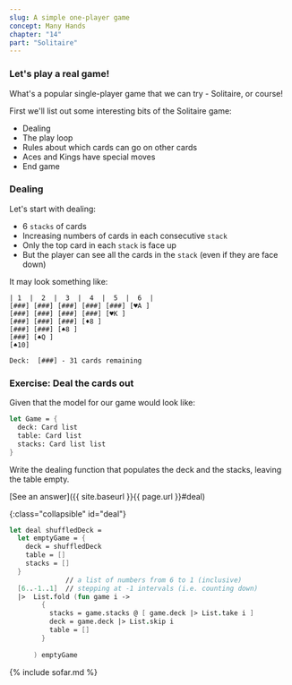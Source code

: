 ```yaml
---
slug: A simple one-player game
concept: Many Hands
chapter: "14"
part: "Solitaire"
---
```


### Let's play a real game!

What's a popular single-player game that we can try - Solitaire, or course!

First we'll list out some interesting bits of the Solitaire game:
- Dealing
- The play loop
- Rules about which cards can go on other cards
- Aces and Kings have special moves
- End game

### Dealing
Let's start with dealing:
  - 6 `stacks` of cards
  - Increasing numbers of cards in each consecutive `stack`
  - Only the top card in each `stack` is face up
  - But the player can see all the cards in the `stack` (even if they are face down)

It may look something like:
```
| 1  |  2  |  3  |  4  |  5  |  6  |
[###] [###] [###] [###] [###] [♥A ]
[###] [###] [###] [###] [♥K ]     
[###] [###] [###] [♦8 ]          
[###] [###] [♠8 ]               
[###] [♠Q ]                    
[♠10]                         

Deck:  [###] - 31 cards remaining
```

### Exercise: Deal the cards out

Given that the model for our game would look like:
```fsharp
let Game = {
  deck: Card list
  table: Card list
  stacks: Card list list
}
```

Write the dealing function that populates the deck and the stacks, leaving the table empty.

[See an answer]({{ site.baseurl }}{{ page.url }}#deal)

{:class="collapsible" id="deal"}
```fsharp
let deal shuffledDeck = 
  let emptyGame = {
    deck = shuffledDeck
    table = []
    stacks = []
  }
              // a list of numbers from 6 to 1 (inclusive)
  [6..-1..1]  // stepping at -1 intervals (i.e. counting down)
  |>  List.fold (fun game i -> 
        {
          stacks = game.stacks @ [ game.deck |> List.take i ]
          deck = game.deck |> List.skip i
          table = []
        }
      
      ) emptyGame
``` 

{% include sofar.md %}

